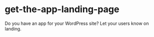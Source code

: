 # get-the-app-landing-page
Do you have an app for your WordPress site? Let your users know on landing.
